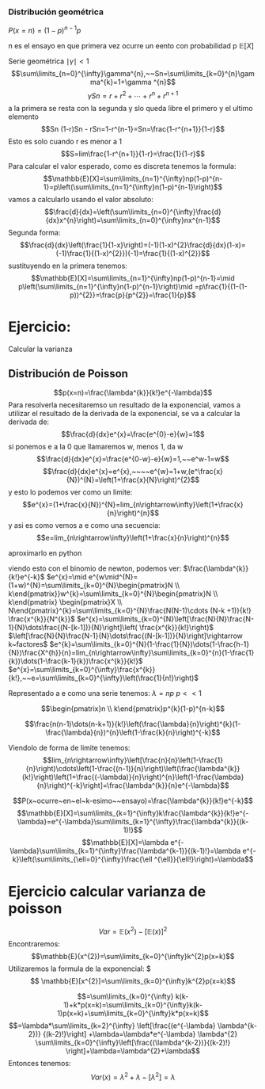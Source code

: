 ### Distribución geométrica
$P(x=n)=(1-p)^{n-1}p$

n es el ensayo en que primera vez ocurre un eento con probabilidad p $\mathbb{E}[X]$

Serie geométrica $\mid\gamma\mid<1$
$$\sum\limits_{n=0}^{\infty}\gamma^{n},~~Sn=\sum\limits_{k=0}^{n}\gamma^{k}=1+\gamma ^{n}$$
$$\gamma Sn=r+r^{2}+\cdots+r^{n}+r^{n+1}$$
a la primera se resta con la segunda y slo queda libre el primero y el ultimo elemento
$$Sn (1-r)Sn - rSn=1-r^{n-1}=Sn=\frac{1-r^{n+1}}{1-r}$$
Esto es solo cuando r es menor a 1
$$S=lim\frac{1-r^{n+1}}{1-r}=\frac{1}{1-r}$$
Para calcular el valor esperado, como es discreta tenemos la formula:
$$\mathbb{E}[X]=\sum\limits_{n=1}^{\infty}np(1-p)^{n-1}=p\left(\sum\limits_{n=1}^{\infty}n(1-p)^{n-1}\right)$$
vamos a calcularlo usando el valor absoluto:
$$\frac{d}{dx}=\left(\sum\limits_{n=0}^{\infty}\frac{d}{dx}x^{n}\right)=\sum\limits_{n=0}^{\infty}nx^{n-1}$$
Segunda forma:
$$\frac{d}{dx}\left(\frac{1}{1-x}\right)=(-1)(1-x)^{2}\frac{d}{dx}(1-x)=(-1)\frac{1}{(1-x)^{2}})(-1)=\frac{1}{(1-x)^{2}}$$
sustituyendo en la primera tenemos:
$$\mathbb{E}[X]=\sum\limits_{n=1}^{\infty}np(1-p)^{n-1}=\mid p\left(\sum\limits_{n=1}^{\infty}n(1-p)^{n-1}\right)\mid =p\frac{1}{(1-(1-p))^{2}}=\frac{p}{p^{2}}=\frac{1}{p}$$


# Ejercicio:
Calcular la varianza

## Distribución de Poisson
$$p(x=n)=\frac{\lambda^{k}}{k!}e^{-\lambda}$$
Para resolverla necesitaremso un resultado de la exponencial, vamos a utilizar el resultado de la derivada de la exponencial, se va a calcular la derivada de:
$$\frac{d}{dx}e^{x}=\frac{e^{0}-e}{w}=1$$
si ponemos e a la 0 que llamaremos w, menos 1, da w
$$\frac{d}{dx}e^{x}=\frac{e^{0-w}-e}{w}=1,~~e^w-1=w$$
$$\frac{d}{dx}e^{x}=e^{x},~~~~e^{w}=1+w,(e^\frac{x}{N})^{N}=\left(1+\frac{x}{N}\right)^{2}$$
y esto lo podemos ver como un limite:
$$e^{x}=(1+\frac{x}{N})^{N}=lim_{n\rightarrow\infty}\left(1+\frac{x}{n}\right)^{n}$$
y asi es como vemos a e como una secuencia:
$$e=lim_{n\rightarrow\infty}\left(1+\frac{x}{n}\right)^{n}$$

aproximarlo en python

viendo esto con el binomio de newton, podemos ver:
$\frac{\lambda^{k}}{k!}e^{-k}$ $e^{x}=\mid e^{w\mid^{N}=(1+w)^{N}=\sum\limits_{k=0}^{N}\begin{pmatrix}N \\ k\end{pmatrix}}w^{k}=\sum\limits_{k=0}^{N}\begin{pmatrix}N \\ k\end{pmatrix} \begin{pmatrix}X \\ N\end{pmatrix}^{k}=\sum\limits_{k=0}^{N}\frac{N(N-1)\cdots (N-k +1)}{k!} \frac{x^{k}}{N^{k}}$
$e^{x}=\sum\limits_{k=0}^{N}\left[\frac{N}{N}\frac{N-1}{N}\dots\frac{(N-[k-1])}{N}\right]\left( \frac{x^{k}}{k!}\right)$
$\left[\frac{N}{N}\frac{N-1}{N}\dots\frac{(N-[k-1])}{N}\right]\rightarrow k~factores$ 
$e^{k}=\sum\limits_{k=0}^{N}(1-\frac{1}{N})\dots(1-\frac{h-1}{N})\frac{X^{h}}{n}=lim_{n\rightarrow\infty}\sum\limits_{k=0}^{n}(1-\frac{1}{k})\dots(1-\frac{k-1}{k})\frac{x^{k}}{k!}$
$e^{x}=\sum\limits_{k=0}^{\infty}\frac{x^{k}}{k!},~~e=\sum\limits_{k=0}^{\infty}\left(\frac{1}{n!}\right)$

Representado a e como una serie tenemos:
$\lambda=np$
$p<<1$

$$\begin{pmatrix}n \\ k\end{pmatrix}p^{k}(1-p)^{n-k}$$

$$\frac{n(n-1)\dots(n-k+1)}{k!}\left(\frac{\lambda}{n}\right)^{k}(1-\frac{\lambda}{n})^{n}\left(1-\frac{k}{n}\right)^{-k}$$

Viendolo de forma de limite tenemos:
$$lim_{n\rightarrow\infty}\left[\frac{n}{n}\left(1-\frac{1}{n}\right)\cdots\left(1-\frac{(n-1)}{n}\right)\left(\frac{\lambda^{k}}{k!}\right)\left(1+\frac{(-\lambda)}{n}\right)^{n}\left(1-\frac{\lambda}{n}\right)^{-k}\right]=\frac{\lambda^{k}}{n}e^{-\lambda}$$

$$P(x~ocurre~en~el~k-esimo~~ensayo)=\frac{\lambda^{k}}{k!}e^{-k}$$
$$\mathbb{E}[X]=\sum\limits_{k=1}^{\infty}k\frac{\lambda^{k}}{k!}e^{-\lambda}=e^{-\lambda}\sum\limits_{k=1}^{\infty}\frac{\lambda^{k}}{(k-1)!}$$
$$\mathbb{E}[X]=\lambda e^{-\lambda}\sum\limits_{k=1}^{\infty}\frac{\lambda^{k-1}}{(k-1)!}=\lambda e^{-k}\left(\sum\limits_{\ell=0}^{\infty}\frac{\ell ^{\ell}}{\ell!}\right)=\lambda$$

# Ejercicio calcular varianza de poisson
$$Var = \mathbb{E}(x^{2})- [\mathbb{E} (x)]^{2}$$
Encontraremos:
$$\mathbb{E}(x^{2})=\sum\limits_{k=0}^{\infty}k^{2}p(x=k)$$
Utilizaremos la formula de la exponencial:
$$$ \mathbb{E}[x^{2}]=\sum\limits_{k=0}^{\infty}k^{2}p(x=k)$$

$$=\sum\limits_{k=0}^{\infty} k(k-1)+k*p(x=k)=\sum\limits_{k=0}^{\infty}k(k-1)p(x=k)+\sum\limits_{k=0}^{\infty}k*p(x=k)$$
$$=\lambda*\sum\limits_{k=2}^{\infty} \left[\frac{(e^{-\lambda} \lambda^{k-2})} {(k-2)!}\right] +\lambda=\lambda*e^{-\lambda} \lambda^{2} \sum\limits_{k=0}^{\infty}\left[\frac{(\lambda^{k-2})}{(k-2)!} \right]+\lambda=\lambda^{2}+\lambda$$
Entonces tenemos:
$$Var(x)=\lambda^{2}+\lambda -[\lambda^{2}]=\lambda$$

